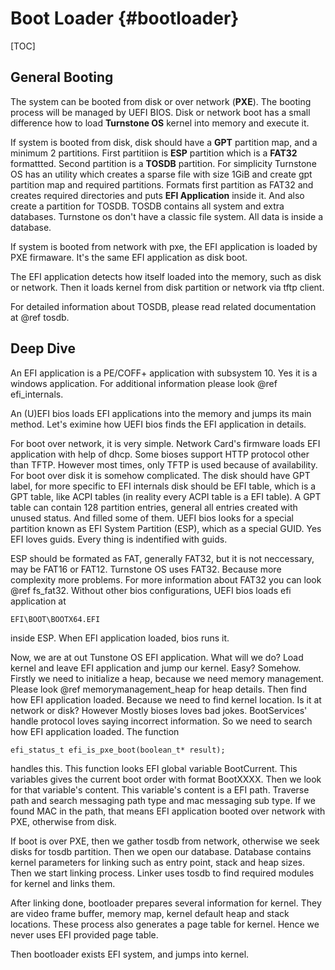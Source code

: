 Boot Loader  {#bootloader}
===========
[TOC]

## General Booting

The system can be booted from disk or over network (**PXE**). The booting process will be managed by UEFI BIOS. Disk or network boot has a small difference how to load **Turnstone OS** kernel into memory and execute it. 

If system is booted from disk, disk should have a **GPT** partition map, and a minimum 2 partitions. First partitiion is **ESP** partition which is a **FAT32** formattted. Second partition is a **TOSDB** partition. For simplicity Turnstone OS has an utility which creates a sparse file with size 1GiB and create gpt partition map and required partitions. Formats first partition as FAT32 and creates required directories and puts **EFI Application** inside it. And also create a partition for TOSDB. TOSDB contains all system and extra databases. Turnstone os don't have a classic file system. All data is inside a database.

If system is booted from network with pxe, the EFI application is loaded by PXE firmaware. It's the same EFI application as disk boot. 

The EFI application detects how itself loaded into the memory, such as disk or network. Then it loads kernel from disk partition or network via tftp client.

For detailed information about TOSDB, please read related documentation at @ref tosdb.


## Deep Dive

An EFI application is a PE/COFF+ application with subsystem 10. Yes it is a windows application. For additional information please look @ref efi_internals.

An (U)EFI bios loads EFI applications into the memory and jumps its main method. Let's eximine how UEFI bios finds the EFI application in details.

For boot over network, it is very simple. Network Card's firmware loads EFI application with help of dhcp. Some bioses support HTTP protocol other than TFTP. However most times, only TFTP is used because of availability. For boot over disk it is somehow complicated. The disk should have GPT label, for more specific to EFI internals disk should be EFI table, which is a GPT table, like ACPI tables (in reality every ACPI table is a EFI table). A GPT table can contain 128 partition entries, general all entries created with unused status. And filled some of them. UEFI bios looks for a special partition known as EFI System Partition (ESP), which as a special GUID. Yes EFI loves guids. Every thing is indentified with guids. 

ESP should be formated as FAT, generally FAT32, but it is not neccessary, may be FAT16 or FAT12. Turnstone OS uses FAT32. Because more complexity more problems. For more information about FAT32 you can look @ref fs_fat32. Without other bios configurations, UEFI bios loads efi application at

```
EFI\BOOT\BOOTX64.EFI
```

inside ESP. When EFI application loaded, bios runs it. 

Now, we are at out Tunstone OS EFI application. What will we do? Load kernel and leave EFI application and jump our kernel. Easy? Somehow. Firstly we need to initialize a heap, because we need memory management. Please look @ref memorymanagement_heap for heap details. Then find how EFI application loaded. Because we need to find kernel location. Is it at network or disk? However Mostly bioses loves bad jokes. BootServices' handle protocol loves saying incorrect information. So we need to search how EFI application loaded. The function

```
efi_status_t efi_is_pxe_boot(boolean_t* result);
```

handles this. This function looks EFI global variable BootCurrent. This variables gives the current boot order with format BootXXXX. Then we look for that variable's content. This variable's content is a EFI path. Traverse path and search messaging path type and mac messaging sub type. If we found MAC in the path, that means EFI application booted over network with PXE, otherwise from disk.

If boot is over PXE, then we gather tosdb from network, otherwise we seek disks for tosdb partition. Then we open our database. Database contains kernel parameters for linking such as entry point, stack and heap sizes. Then we start linking process. Linker uses tosdb to find required modules for kernel and links them. 

After linking done, bootloader prepares several information for kernel. They are video frame buffer, memory map, kernel default heap and stack locations. These process also generates a page table for kernel. Hence we never uses EFI provided page table. 

Then bootloader exists EFI system, and jumps into kernel.
